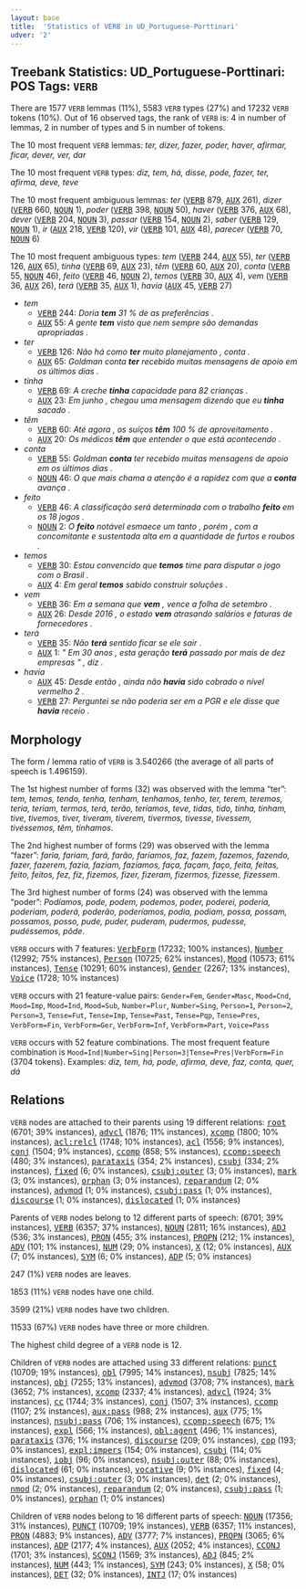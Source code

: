 ```yaml
---
layout: base
title:  'Statistics of VERB in UD_Portuguese-Porttinari'
udver: '2'
---
```


## Treebank Statistics: UD_Portuguese-Porttinari: POS Tags: `VERB`

There are 1577 `VERB` lemmas (11%), 5583 `VERB` types (27%) and 17232 `VERB` tokens (10%).
Out of 16 observed tags, the rank of `VERB` is: 4 in number of lemmas, 2 in number of types and 5 in number of tokens.

The 10 most frequent `VERB` lemmas: <em>ter, dizer, fazer, poder, haver, afirmar, ficar, dever, ver, dar</em>

The 10 most frequent `VERB` types:  <em>diz, tem, há, disse, pode, fazer, ter, afirma, deve, teve</em>

The 10 most frequent ambiguous lemmas: <em>ter</em> (<tt><a href="pt_porttinari-pos-VERB.html">VERB</a></tt> 879, <tt><a href="pt_porttinari-pos-AUX.html">AUX</a></tt> 261), <em>dizer</em> (<tt><a href="pt_porttinari-pos-VERB.html">VERB</a></tt> 660, <tt><a href="pt_porttinari-pos-NOUN.html">NOUN</a></tt> 1), <em>poder</em> (<tt><a href="pt_porttinari-pos-VERB.html">VERB</a></tt> 398, <tt><a href="pt_porttinari-pos-NOUN.html">NOUN</a></tt> 50), <em>haver</em> (<tt><a href="pt_porttinari-pos-VERB.html">VERB</a></tt> 376, <tt><a href="pt_porttinari-pos-AUX.html">AUX</a></tt> 68), <em>dever</em> (<tt><a href="pt_porttinari-pos-VERB.html">VERB</a></tt> 204, <tt><a href="pt_porttinari-pos-NOUN.html">NOUN</a></tt> 3), <em>passar</em> (<tt><a href="pt_porttinari-pos-VERB.html">VERB</a></tt> 154, <tt><a href="pt_porttinari-pos-NOUN.html">NOUN</a></tt> 2), <em>saber</em> (<tt><a href="pt_porttinari-pos-VERB.html">VERB</a></tt> 129, <tt><a href="pt_porttinari-pos-NOUN.html">NOUN</a></tt> 1), <em>ir</em> (<tt><a href="pt_porttinari-pos-AUX.html">AUX</a></tt> 218, <tt><a href="pt_porttinari-pos-VERB.html">VERB</a></tt> 120), <em>vir</em> (<tt><a href="pt_porttinari-pos-VERB.html">VERB</a></tt> 101, <tt><a href="pt_porttinari-pos-AUX.html">AUX</a></tt> 48), <em>parecer</em> (<tt><a href="pt_porttinari-pos-VERB.html">VERB</a></tt> 70, <tt><a href="pt_porttinari-pos-NOUN.html">NOUN</a></tt> 6)

The 10 most frequent ambiguous types:  <em>tem</em> (<tt><a href="pt_porttinari-pos-VERB.html">VERB</a></tt> 244, <tt><a href="pt_porttinari-pos-AUX.html">AUX</a></tt> 55), <em>ter</em> (<tt><a href="pt_porttinari-pos-VERB.html">VERB</a></tt> 126, <tt><a href="pt_porttinari-pos-AUX.html">AUX</a></tt> 65), <em>tinha</em> (<tt><a href="pt_porttinari-pos-VERB.html">VERB</a></tt> 69, <tt><a href="pt_porttinari-pos-AUX.html">AUX</a></tt> 23), <em>têm</em> (<tt><a href="pt_porttinari-pos-VERB.html">VERB</a></tt> 60, <tt><a href="pt_porttinari-pos-AUX.html">AUX</a></tt> 20), <em>conta</em> (<tt><a href="pt_porttinari-pos-VERB.html">VERB</a></tt> 55, <tt><a href="pt_porttinari-pos-NOUN.html">NOUN</a></tt> 46), <em>feito</em> (<tt><a href="pt_porttinari-pos-VERB.html">VERB</a></tt> 46, <tt><a href="pt_porttinari-pos-NOUN.html">NOUN</a></tt> 2), <em>temos</em> (<tt><a href="pt_porttinari-pos-VERB.html">VERB</a></tt> 30, <tt><a href="pt_porttinari-pos-AUX.html">AUX</a></tt> 4), <em>vem</em> (<tt><a href="pt_porttinari-pos-VERB.html">VERB</a></tt> 36, <tt><a href="pt_porttinari-pos-AUX.html">AUX</a></tt> 26), <em>terá</em> (<tt><a href="pt_porttinari-pos-VERB.html">VERB</a></tt> 35, <tt><a href="pt_porttinari-pos-AUX.html">AUX</a></tt> 1), <em>havia</em> (<tt><a href="pt_porttinari-pos-AUX.html">AUX</a></tt> 45, <tt><a href="pt_porttinari-pos-VERB.html">VERB</a></tt> 27)


* <em>tem</em>
  * <tt><a href="pt_porttinari-pos-VERB.html">VERB</a></tt> 244: <em>Doria <b>tem</b> 31 % de as preferências .</em>
  * <tt><a href="pt_porttinari-pos-AUX.html">AUX</a></tt> 55: <em>A gente <b>tem</b> visto que nem sempre são demandas apropriadas .</em>
* <em>ter</em>
  * <tt><a href="pt_porttinari-pos-VERB.html">VERB</a></tt> 126: <em>Não há como <b>ter</b> muito planejamento , conta .</em>
  * <tt><a href="pt_porttinari-pos-AUX.html">AUX</a></tt> 65: <em>Goldman conta <b>ter</b> recebido muitas mensagens de apoio em os últimos dias .</em>
* <em>tinha</em>
  * <tt><a href="pt_porttinari-pos-VERB.html">VERB</a></tt> 69: <em>A creche <b>tinha</b> capacidade para 82 crianças .</em>
  * <tt><a href="pt_porttinari-pos-AUX.html">AUX</a></tt> 23: <em>Em junho , chegou uma mensagem dizendo que eu <b>tinha</b> sacado .</em>
* <em>têm</em>
  * <tt><a href="pt_porttinari-pos-VERB.html">VERB</a></tt> 60: <em>Até agora , os suíços <b>têm</b> 100 % de aproveitamento .</em>
  * <tt><a href="pt_porttinari-pos-AUX.html">AUX</a></tt> 20: <em>Os médicos <b>têm</b> que entender o que está acontecendo .</em>
* <em>conta</em>
  * <tt><a href="pt_porttinari-pos-VERB.html">VERB</a></tt> 55: <em>Goldman <b>conta</b> ter recebido muitas mensagens de apoio em os últimos dias .</em>
  * <tt><a href="pt_porttinari-pos-NOUN.html">NOUN</a></tt> 46: <em>O que mais chama a atenção é a rapidez com que a <b>conta</b> avança .</em>
* <em>feito</em>
  * <tt><a href="pt_porttinari-pos-VERB.html">VERB</a></tt> 46: <em>A classificação será determinada com o trabalho <b>feito</b> em os 18 jogos .</em>
  * <tt><a href="pt_porttinari-pos-NOUN.html">NOUN</a></tt> 2: <em>O <b>feito</b> notável esmaece um tanto , porém , com a concomitante e sustentada alta em a quantidade de furtos e roubos .</em>
* <em>temos</em>
  * <tt><a href="pt_porttinari-pos-VERB.html">VERB</a></tt> 30: <em>Estou convencido que <b>temos</b> time para disputar o jogo com o Brasil .</em>
  * <tt><a href="pt_porttinari-pos-AUX.html">AUX</a></tt> 4: <em>Em geral <b>temos</b> sabido construir soluções .</em>
* <em>vem</em>
  * <tt><a href="pt_porttinari-pos-VERB.html">VERB</a></tt> 36: <em>Em a semana que <b>vem</b> , vence a folha de setembro .</em>
  * <tt><a href="pt_porttinari-pos-AUX.html">AUX</a></tt> 26: <em>Desde 2016 , o estado <b>vem</b> atrasando salários e faturas de fornecedores .</em>
* <em>terá</em>
  * <tt><a href="pt_porttinari-pos-VERB.html">VERB</a></tt> 35: <em>Não <b>terá</b> sentido ficar se ele sair .</em>
  * <tt><a href="pt_porttinari-pos-AUX.html">AUX</a></tt> 1: <em>" Em 30 anos , esta geração <b>terá</b> passado por mais de dez empresas " , diz .</em>
* <em>havia</em>
  * <tt><a href="pt_porttinari-pos-AUX.html">AUX</a></tt> 45: <em>Desde então , ainda não <b>havia</b> sido cobrado o nível vermelho 2 .</em>
  * <tt><a href="pt_porttinari-pos-VERB.html">VERB</a></tt> 27: <em>Perguntei se não poderia ser em a PGR e ele disse que <b>havia</b> receio .</em>

## Morphology

The form / lemma ratio of `VERB` is 3.540266 (the average of all parts of speech is 1.496159).

The 1st highest number of forms (32) was observed with the lemma “ter”: <em>tem, temos, tendo, tenha, tenham, tenhamos, tenho, ter, terem, teremos, teria, teriam, termos, terá, terão, teríamos, teve, tidas, tido, tinha, tinham, tive, tivemos, tiver, tiveram, tiverem, tivermos, tivesse, tivessem, tivéssemos, têm, tínhamos</em>.

The 2nd highest number of forms (29) was observed with the lemma “fazer”: <em>faria, fariam, fará, farão, faríamos, faz, fazem, fazemos, fazendo, fazer, fazerem, fazia, faziam, fazíamos, faça, façam, faço, feita, feitas, feito, feitos, fez, fiz, fizemos, fizer, fizeram, fizermos, fizesse, fizessem</em>.

The 3rd highest number of forms (24) was observed with the lemma “poder”: <em>Podíamos, pode, podem, podemos, poder, poderei, poderia, poderiam, poderá, poderão, poderíamos, podia, podiam, possa, possam, possamos, posso, pude, puder, puderam, pudermos, pudesse, pudéssemos, pôde</em>.

`VERB` occurs with 7 features: <tt><a href="pt_porttinari-feat-VerbForm.html">VerbForm</a></tt> (17232; 100% instances), <tt><a href="pt_porttinari-feat-Number.html">Number</a></tt> (12992; 75% instances), <tt><a href="pt_porttinari-feat-Person.html">Person</a></tt> (10725; 62% instances), <tt><a href="pt_porttinari-feat-Mood.html">Mood</a></tt> (10573; 61% instances), <tt><a href="pt_porttinari-feat-Tense.html">Tense</a></tt> (10291; 60% instances), <tt><a href="pt_porttinari-feat-Gender.html">Gender</a></tt> (2267; 13% instances), <tt><a href="pt_porttinari-feat-Voice.html">Voice</a></tt> (1728; 10% instances)

`VERB` occurs with 21 feature-value pairs: `Gender=Fem`, `Gender=Masc`, `Mood=Cnd`, `Mood=Imp`, `Mood=Ind`, `Mood=Sub`, `Number=Plur`, `Number=Sing`, `Person=1`, `Person=2`, `Person=3`, `Tense=Fut`, `Tense=Imp`, `Tense=Past`, `Tense=Pqp`, `Tense=Pres`, `VerbForm=Fin`, `VerbForm=Ger`, `VerbForm=Inf`, `VerbForm=Part`, `Voice=Pass`

`VERB` occurs with 52 feature combinations.
The most frequent feature combination is `Mood=Ind|Number=Sing|Person=3|Tense=Pres|VerbForm=Fin` (3704 tokens).
Examples: <em>diz, tem, há, pode, afirma, deve, faz, conta, quer, dá</em>


## Relations

`VERB` nodes are attached to their parents using 19 different relations: <tt><a href="pt_porttinari-dep-root.html">root</a></tt> (6701; 39% instances), <tt><a href="pt_porttinari-dep-advcl.html">advcl</a></tt> (1876; 11% instances), <tt><a href="pt_porttinari-dep-xcomp.html">xcomp</a></tt> (1800; 10% instances), <tt><a href="pt_porttinari-dep-acl-relcl.html">acl:relcl</a></tt> (1748; 10% instances), <tt><a href="pt_porttinari-dep-acl.html">acl</a></tt> (1556; 9% instances), <tt><a href="pt_porttinari-dep-conj.html">conj</a></tt> (1504; 9% instances), <tt><a href="pt_porttinari-dep-ccomp.html">ccomp</a></tt> (858; 5% instances), <tt><a href="pt_porttinari-dep-ccomp-speech.html">ccomp:speech</a></tt> (480; 3% instances), <tt><a href="pt_porttinari-dep-parataxis.html">parataxis</a></tt> (354; 2% instances), <tt><a href="pt_porttinari-dep-csubj.html">csubj</a></tt> (334; 2% instances), <tt><a href="pt_porttinari-dep-fixed.html">fixed</a></tt> (6; 0% instances), <tt><a href="pt_porttinari-dep-csubj-outer.html">csubj:outer</a></tt> (3; 0% instances), <tt><a href="pt_porttinari-dep-mark.html">mark</a></tt> (3; 0% instances), <tt><a href="pt_porttinari-dep-orphan.html">orphan</a></tt> (3; 0% instances), <tt><a href="pt_porttinari-dep-reparandum.html">reparandum</a></tt> (2; 0% instances), <tt><a href="pt_porttinari-dep-advmod.html">advmod</a></tt> (1; 0% instances), <tt><a href="pt_porttinari-dep-csubj-pass.html">csubj:pass</a></tt> (1; 0% instances), <tt><a href="pt_porttinari-dep-discourse.html">discourse</a></tt> (1; 0% instances), <tt><a href="pt_porttinari-dep-dislocated.html">dislocated</a></tt> (1; 0% instances)

Parents of `VERB` nodes belong to 12 different parts of speech:  (6701; 39% instances), <tt><a href="pt_porttinari-pos-VERB.html">VERB</a></tt> (6357; 37% instances), <tt><a href="pt_porttinari-pos-NOUN.html">NOUN</a></tt> (2811; 16% instances), <tt><a href="pt_porttinari-pos-ADJ.html">ADJ</a></tt> (536; 3% instances), <tt><a href="pt_porttinari-pos-PRON.html">PRON</a></tt> (455; 3% instances), <tt><a href="pt_porttinari-pos-PROPN.html">PROPN</a></tt> (212; 1% instances), <tt><a href="pt_porttinari-pos-ADV.html">ADV</a></tt> (101; 1% instances), <tt><a href="pt_porttinari-pos-NUM.html">NUM</a></tt> (29; 0% instances), <tt><a href="pt_porttinari-pos-X.html">X</a></tt> (12; 0% instances), <tt><a href="pt_porttinari-pos-AUX.html">AUX</a></tt> (7; 0% instances), <tt><a href="pt_porttinari-pos-SYM.html">SYM</a></tt> (6; 0% instances), <tt><a href="pt_porttinari-pos-ADP.html">ADP</a></tt> (5; 0% instances)

247 (1%) `VERB` nodes are leaves.

1853 (11%) `VERB` nodes have one child.

3599 (21%) `VERB` nodes have two children.

11533 (67%) `VERB` nodes have three or more children.

The highest child degree of a `VERB` node is 12.

Children of `VERB` nodes are attached using 33 different relations: <tt><a href="pt_porttinari-dep-punct.html">punct</a></tt> (10709; 19% instances), <tt><a href="pt_porttinari-dep-obl.html">obl</a></tt> (7995; 14% instances), <tt><a href="pt_porttinari-dep-nsubj.html">nsubj</a></tt> (7825; 14% instances), <tt><a href="pt_porttinari-dep-obj.html">obj</a></tt> (7255; 13% instances), <tt><a href="pt_porttinari-dep-advmod.html">advmod</a></tt> (3708; 7% instances), <tt><a href="pt_porttinari-dep-mark.html">mark</a></tt> (3652; 7% instances), <tt><a href="pt_porttinari-dep-xcomp.html">xcomp</a></tt> (2337; 4% instances), <tt><a href="pt_porttinari-dep-advcl.html">advcl</a></tt> (1924; 3% instances), <tt><a href="pt_porttinari-dep-cc.html">cc</a></tt> (1744; 3% instances), <tt><a href="pt_porttinari-dep-conj.html">conj</a></tt> (1507; 3% instances), <tt><a href="pt_porttinari-dep-ccomp.html">ccomp</a></tt> (1107; 2% instances), <tt><a href="pt_porttinari-dep-aux-pass.html">aux:pass</a></tt> (988; 2% instances), <tt><a href="pt_porttinari-dep-aux.html">aux</a></tt> (775; 1% instances), <tt><a href="pt_porttinari-dep-nsubj-pass.html">nsubj:pass</a></tt> (706; 1% instances), <tt><a href="pt_porttinari-dep-ccomp-speech.html">ccomp:speech</a></tt> (675; 1% instances), <tt><a href="pt_porttinari-dep-expl.html">expl</a></tt> (566; 1% instances), <tt><a href="pt_porttinari-dep-obl-agent.html">obl:agent</a></tt> (496; 1% instances), <tt><a href="pt_porttinari-dep-parataxis.html">parataxis</a></tt> (376; 1% instances), <tt><a href="pt_porttinari-dep-discourse.html">discourse</a></tt> (209; 0% instances), <tt><a href="pt_porttinari-dep-cop.html">cop</a></tt> (193; 0% instances), <tt><a href="pt_porttinari-dep-expl-impers.html">expl:impers</a></tt> (154; 0% instances), <tt><a href="pt_porttinari-dep-csubj.html">csubj</a></tt> (114; 0% instances), <tt><a href="pt_porttinari-dep-iobj.html">iobj</a></tt> (96; 0% instances), <tt><a href="pt_porttinari-dep-nsubj-outer.html">nsubj:outer</a></tt> (88; 0% instances), <tt><a href="pt_porttinari-dep-dislocated.html">dislocated</a></tt> (61; 0% instances), <tt><a href="pt_porttinari-dep-vocative.html">vocative</a></tt> (9; 0% instances), <tt><a href="pt_porttinari-dep-fixed.html">fixed</a></tt> (4; 0% instances), <tt><a href="pt_porttinari-dep-csubj-outer.html">csubj:outer</a></tt> (3; 0% instances), <tt><a href="pt_porttinari-dep-det.html">det</a></tt> (2; 0% instances), <tt><a href="pt_porttinari-dep-nmod.html">nmod</a></tt> (2; 0% instances), <tt><a href="pt_porttinari-dep-reparandum.html">reparandum</a></tt> (2; 0% instances), <tt><a href="pt_porttinari-dep-csubj-pass.html">csubj:pass</a></tt> (1; 0% instances), <tt><a href="pt_porttinari-dep-orphan.html">orphan</a></tt> (1; 0% instances)

Children of `VERB` nodes belong to 16 different parts of speech: <tt><a href="pt_porttinari-pos-NOUN.html">NOUN</a></tt> (17356; 31% instances), <tt><a href="pt_porttinari-pos-PUNCT.html">PUNCT</a></tt> (10709; 19% instances), <tt><a href="pt_porttinari-pos-VERB.html">VERB</a></tt> (6357; 11% instances), <tt><a href="pt_porttinari-pos-PRON.html">PRON</a></tt> (4883; 9% instances), <tt><a href="pt_porttinari-pos-ADV.html">ADV</a></tt> (3777; 7% instances), <tt><a href="pt_porttinari-pos-PROPN.html">PROPN</a></tt> (3065; 6% instances), <tt><a href="pt_porttinari-pos-ADP.html">ADP</a></tt> (2177; 4% instances), <tt><a href="pt_porttinari-pos-AUX.html">AUX</a></tt> (2052; 4% instances), <tt><a href="pt_porttinari-pos-CCONJ.html">CCONJ</a></tt> (1701; 3% instances), <tt><a href="pt_porttinari-pos-SCONJ.html">SCONJ</a></tt> (1569; 3% instances), <tt><a href="pt_porttinari-pos-ADJ.html">ADJ</a></tt> (845; 2% instances), <tt><a href="pt_porttinari-pos-NUM.html">NUM</a></tt> (443; 1% instances), <tt><a href="pt_porttinari-pos-SYM.html">SYM</a></tt> (243; 0% instances), <tt><a href="pt_porttinari-pos-X.html">X</a></tt> (58; 0% instances), <tt><a href="pt_porttinari-pos-DET.html">DET</a></tt> (32; 0% instances), <tt><a href="pt_porttinari-pos-INTJ.html">INTJ</a></tt> (17; 0% instances)

